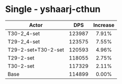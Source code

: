 # Single - yshaarj-cthun
| Actor | DPS | Increase |
|---|:---:|:---:|
|T30-2_4-set|123987|7.91%|
|T29-2_4-set|123575|7.55%|
|T29-2-set+T30-2-set|120593|4.96%|
|T29-2-set|118055|2.75%|
|T30-2-set|117329|2.11%|
|Base|114899|0.00%|
